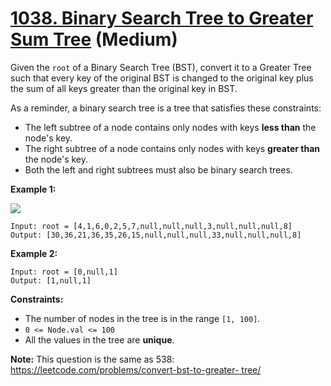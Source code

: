 # [1038. Binary Search Tree to Greater Sum Tree][link] (Medium)

[link]: https://leetcode.com/problems/binary-search-tree-to-greater-sum-tree/

Given the `root` of a Binary Search Tree (BST), convert it to a Greater Tree such that every key of
the original BST is changed to the original key plus the sum of all keys greater than the original
key in BST.

As a reminder, a binary search tree is a tree that satisfies these constraints:

- The left subtree of a node contains only nodes with keys **less than** the node's key.
- The right subtree of a node contains only nodes with keys **greater than** the node's key.
- Both the left and right subtrees must also be binary search trees.

**Example 1:**

![](https://assets.leetcode.com/uploads/2019/05/02/tree.png)

```
Input: root = [4,1,6,0,2,5,7,null,null,null,3,null,null,null,8]
Output: [30,36,21,36,35,26,15,null,null,null,33,null,null,null,8]
```

**Example 2:**

```
Input: root = [0,null,1]
Output: [1,null,1]
```

**Constraints:**

- The number of nodes in the tree is in the range `[1, 100]`.
- `0 <= Node.val <= 100`
- All the values in the tree are **unique**.

**Note:** This question is the same as 538: [https://leetcode.com/problems/convert-bst-to-greater-
tree/](https://leetcode.com/problems/convert-bst-to-greater-tree/)
